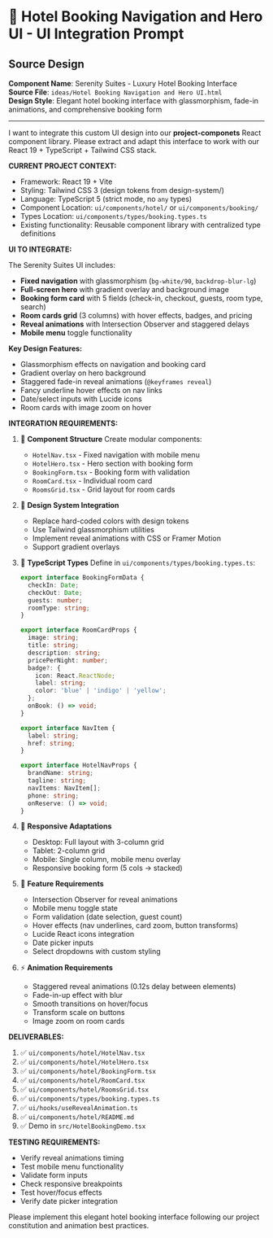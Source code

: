 # 🎯 Hotel Booking Navigation and Hero UI - UI Integration Prompt

## Source Design
**Component Name**: Serenity Suites - Luxury Hotel Booking Interface  
**Source File**: `ideas/Hotel Booking Navigation and Hero UI.html`  
**Design Style**: Elegant hotel booking interface with glassmorphism, fade-in animations, and comprehensive booking form

---

I want to integrate this custom UI design into our **project-componets** React component library. Please extract and adapt this interface to work with our React 19 + TypeScript + Tailwind CSS stack.

**CURRENT PROJECT CONTEXT:**
- Framework: React 19 + Vite
- Styling: Tailwind CSS 3 (design tokens from design-system/)
- Language: TypeScript 5 (strict mode, no `any` types)
- Component Location: `ui/components/hotel/` or `ui/components/booking/`
- Types Location: `ui/components/types/booking.types.ts`
- Existing functionality: Reusable component library with centralized type definitions

**UI TO INTEGRATE:**

The Serenity Suites UI includes:
- **Fixed navigation** with glassmorphism (`bg-white/90`, `backdrop-blur-lg`)
- **Full-screen hero** with gradient overlay and background image
- **Booking form card** with 5 fields (check-in, checkout, guests, room type, search)
- **Room cards grid** (3 columns) with hover effects, badges, and pricing
- **Reveal animations** with Intersection Observer and staggered delays
- **Mobile menu** toggle functionality

**Key Design Features:**
- Glassmorphism effects on navigation and booking card
- Gradient overlay on hero background
- Staggered fade-in reveal animations (`@keyframes reveal`)
- Fancy underline hover effects on nav links
- Date/select inputs with Lucide icons
- Room cards with image zoom on hover

**INTEGRATION REQUIREMENTS:**

1. 🔄 **Component Structure**
   Create modular components:
   - `HotelNav.tsx` - Fixed navigation with mobile menu
   - `HotelHero.tsx` - Hero section with booking form
   - `BookingForm.tsx` - Booking form with validation
   - `RoomCard.tsx` - Individual room card
   - `RoomsGrid.tsx` - Grid layout for room cards

2. 🎨 **Design System Integration**
   - Replace hard-coded colors with design tokens
   - Use Tailwind glassmorphism utilities
   - Implement reveal animations with CSS or Framer Motion
   - Support gradient overlays

3. 🔧 **TypeScript Types**
   Define in `ui/components/types/booking.types.ts`:
   ```typescript
   export interface BookingFormData {
     checkIn: Date;
     checkOut: Date;
     guests: number;
     roomType: string;
   }
   
   export interface RoomCardProps {
     image: string;
     title: string;
     description: string;
     pricePerNight: number;
     badge?: {
       icon: React.ReactNode;
       label: string;
       color: 'blue' | 'indigo' | 'yellow';
     };
     onBook: () => void;
   }
   
   export interface NavItem {
     label: string;
     href: string;
   }
   
   export interface HotelNavProps {
     brandName: string;
     tagline: string;
     navItems: NavItem[];
     phone: string;
     onReserve: () => void;
   }
   ```

4. 📱 **Responsive Adaptations**
   - Desktop: Full layout with 3-column grid
   - Tablet: 2-column grid
   - Mobile: Single column, mobile menu overlay
   - Responsive booking form (5 cols → stacked)

5. 🎯 **Feature Requirements**
   - Intersection Observer for reveal animations
   - Mobile menu toggle state
   - Form validation (date selection, guest count)
   - Hover effects (nav underlines, card zoom, button transforms)
   - Lucide React icons integration
   - Date picker inputs
   - Select dropdowns with custom styling

6. ⚡ **Animation Requirements**
   - Staggered reveal animations (0.12s delay between elements)
   - Fade-in-up effect with blur
   - Smooth transitions on hover/focus
   - Transform scale on buttons
   - Image zoom on room cards

**DELIVERABLES:**
1. ✅ `ui/components/hotel/HotelNav.tsx`
2. ✅ `ui/components/hotel/HotelHero.tsx`
3. ✅ `ui/components/hotel/BookingForm.tsx`
4. ✅ `ui/components/hotel/RoomCard.tsx`
5. ✅ `ui/components/hotel/RoomsGrid.tsx`
6. ✅ `ui/components/types/booking.types.ts`
7. ✅ `ui/hooks/useRevealAnimation.ts`
8. ✅ `ui/components/hotel/README.md`
9. ✅ Demo in `src/HotelBookingDemo.tsx`

**TESTING REQUIREMENTS:**
- Verify reveal animations timing
- Test mobile menu functionality
- Validate form inputs
- Check responsive breakpoints
- Test hover/focus effects
- Verify date picker integration

Please implement this elegant hotel booking interface following our project constitution and animation best practices.
